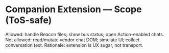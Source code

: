 # Companion Extension — Scope (ToS-safe)
Allowed: handle Beacon files; show bus status; open Action-enabled chats.
Not allowed: read/mutate vendor chat DOM; simulate UI; collect conversation text.
Rationale: extension is UX sugar, not transport.

